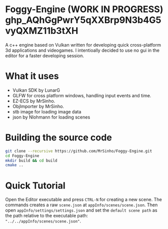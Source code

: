 # Foggy-Engine (WORK IN PROGRESS) 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

A c++ engine based on Vulkan written for developing quick cross-platform 3d applications and videogames. I intentioally decided to use no gui in the editor for a faster developing session.

# What it uses

 * Vulkan SDK by LunarG
 * GLFW for cross platform windows, handling input events and time.
 * EZ-ECS by MrSinho.
 * ObjImporter by MrSinho.
 * stb image for loading image data
 * json by Nlohmann for loading scenes

# Building the source code 
```bash
git clone --recursive https://github.com/MrSinho/Foggy-Engine.git
cd Foggy-Engine 
mkdir build && cd build
cmake ..
```

# Quick Tutorial

Open the Editor executable and press `CTRL-N` for creating a new scene. The commands creates a raw `scene.json` at `appInfo/scenes/scene.json`. Then open `appInfo/settings/settings.json` and set the `default scene path` as the path relative to the executable path: `"../../appInfo/scenes/scene.json"`. 